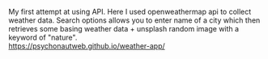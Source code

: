 My first attempt at using API. Here I used openweathermap api to collect weather data. Search options allows you to enter name of a city which then retrieves some basing weather data + unsplash random image with a keyword of "nature".  
https://psychonautweb.github.io/weather-app/

